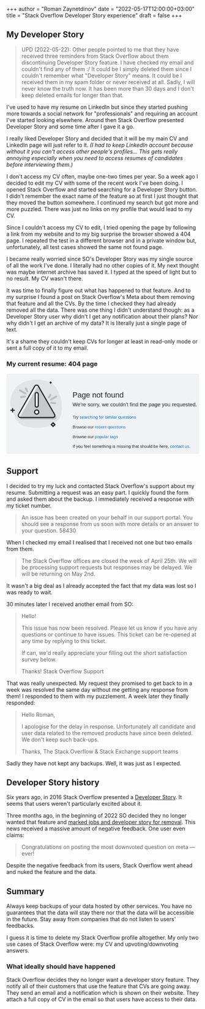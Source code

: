 +++
author = "Roman Zaynetdinov"
date = "2022-05-17T12:00:00+03:00"
title = "Stack Overflow Developer Story experience"
draft = false
+++

## My Developer Story

> UPD (2022-05-22): Other people pointed to me that they have received three reminders from Stack Overflow about them discontinuing Developer Story feature. I have checked my email and couldn't find any of them :/ It could be I simply deleted them since I couldn't remember what "Developer Story" means. It could be I received them in my spam folder or never received at all. Sadly, I will never know the truth now. It has been more than 30 days and I don't keep deleted emails for longer than that.

I've used to have my resume on LinkedIn but since they started pushing more towards a social network for "professionals" and requiring an account I've started looking elsewhere. Around then Stack Overflow presented Developer Story and some time after I gave it a go.

I really liked Developer Story and decided that it will be my main CV and LinkedIn page will just refer to it. *(I had to keep LinkedIn account because without it you can't access other people's profiles... This gets really annoying especially when you need to access resumes of candidates before interviewing them.)*

I don't access my CV often, maybe one-two times per year. So a week ago I decided to edit my CV with some of the recent work I've been doing. I opened Stack Overflow and started searching for a Developer Story button. I didn't remember the exact name of the feature so at first I just thought that they moved the button somewhere. I continued my search but got more and more puzzled. There was just no links on my profile that would lead to my CV. 

Since I couldn't access my CV to edit, I tried opening the page by following a link from my website and to my big surprise the browser showed a 404 page. I repeated the test in a different browser and in a private window but, unfortunately, all test cases showed the same not found page.

I became really worried since SO's Developer Story was my single source of all the work I've done. I literally had no other copies of it. My next thought was maybe internet archive has saved it. I typed at the speed of light but to no result. My CV wasn't there.

It was time to finally figure out what has happened to that feature. And to my surprise I found a post on Stack Overflow's Meta about them removing that feature and all the CVs. By the time I checked they had already removed all the data. There was one thing I didn't understand though: as a Developer Story user why didn't I get any notification about their plans? Nor why didn't I get an archive of my data? It is literally just a single page of text. 

It's a shame they couldn't keep CVs for longer at least in read-only mode or sent a full copy of it to my email.


### My current resume: 404 page

![My StackOverflow's developer experience 404 page](not-found.png "no-resize")


## Support

I decided to try my luck and contacted Stack Overflow's support about my resume. Submitting a request was an easy part. I quickly found the form and asked them about the backup. I immediately received a response with my ticket number.

> An issue has been created on your behalf in our support portal. You should see a response from us soon with more details or an answer to your question.
> 58430

When I checked my email I realised that I received not one but two emails from them. 

> The Stack Overflow offices are closed the week of April 25th. We will be processing support requests but responses may be delayed. We will be returning on May 2nd.

It wasn't a big deal as I already accepted the fact that my data was lost so I was ready to wait.

30 minutes later I received another email from SO:

> Hello!
>
> This issue has now been resolved. Please let us know if you have any questions or continue to have issues. This ticket can be re-opened at any time by replying to this ticket.
>
> If can, we'd really appreciate your filling out the short satisfaction survey below.
>
> Thanks!
> Stack Overflow Support

That was really unexpected. My request they promised to get back to in a week was resolved the same day without me getting any response from them! I responded to them with my puzzlement. A week later they finally responded:

> Hello Roman,
>
> ​I apologise for the delay in response. 
> Unfortunately all candidate and user data related to the removed products have since been deleted. We don't keep such back-ups.
>
> Thanks,
> The Stack Overflow & Stack Exchange support teams

Sadly they have not kept any backups. Well, it was just as I expected.

## Developer Story history

Six years ago, in 2016 Stack Overflow presented a [Developer Story](https://meta.stackoverflow.com/questions/313960/introducing-the-developer-story). It seems that users weren't particularly excited about it.

Three months ago, in the beginning of 2022 SO decided they no longer wanted that feature and [marked jobs and developer story for removal](https://meta.stackoverflow.com/questions/415293/sunsetting-jobs-developer-story). This news received a massive amount of negative feedback. One user even claims:

> Congratulations on posting the most downvoted question on meta — ever!

Despite the negative feedback from its users, Stack Overflow went ahead and nuked the feature and the data.


## Summary

Always keep backups of your data hosted by other services. You have no guarantees that the data will stay there nor that the data will be accessible in the future. Stay away from companies that do not listen to users' feedbacks.

I guess it is time to delete my Stack Overflow profile altogether. My only two use cases of Stack Overflow were: my CV and upvoting/downvoting answers.

### What ideally should have happened

Stack Overflow decides they no longer want a developer story feature. They notify all of their customers that use the feature that CVs are going away. They send an email and a notification which is shown on their website. They attach a full copy of CV in the email so that users have access to their data. 
